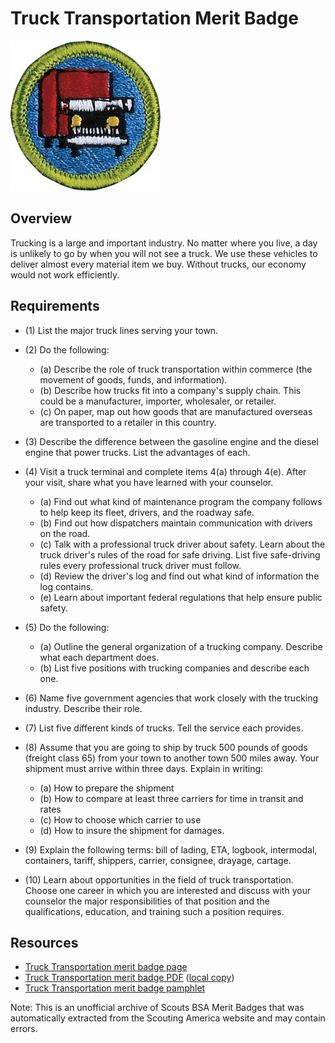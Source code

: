 

# Truck Transportation Merit Badge

![Truck Transportation Merit Badge](images/truck-transportation-merit-badge.jpg)

## Overview



Trucking is a large and important industry. No matter where you live, a day is unlikely to go by when you will not see a truck. We use these vehicles to deliver almost every material item we buy. Without trucks, our economy would not work efficiently.

## Requirements

* (1) List the major truck lines serving your town.
* (2) Do the following:
    * (a) Describe the role of truck transportation within commerce (the movement of goods, funds, and information).
    * (b) Describe how trucks fit into a company's supply chain. This could be a manufacturer, importer, wholesaler, or retailer.
    * (c) On paper, map out how goods that are manufactured overseas are transported to a retailer in this country.


* (3) Describe the difference between the gasoline engine and the diesel engine that power trucks. List the advantages of each.
* (4) Visit a truck terminal and complete items 4(a) through 4(e). After your visit, share what you have learned with your counselor.
    * (a) Find out what kind of maintenance program the company follows to help keep its fleet, drivers, and the roadway safe.
    * (b) Find out how dispatchers maintain communication with drivers on the road.
    * (c) Talk with a professional truck driver about safety. Learn about the truck driver's rules of the road for safe driving. List five safe-driving rules every professional truck driver must follow.
    * (d) Review the driver's log and find out what kind of information the log contains.
    * (e) Learn about important federal regulations that help ensure public safety.


* (5) Do the following:
    * (a) Outline the general organization of a trucking company. Describe what each department does.
    * (b) List five positions with trucking companies and describe each one.


* (6) Name five government agencies that work closely with the trucking industry. Describe their role.
* (7) List five different kinds of trucks. Tell the service each provides.
* (8) Assume that you are going to ship by truck 500 pounds of goods (freight class 65) from your town to another town 500 miles away. Your shipment must arrive within three days. Explain in writing:
    * (a) How to prepare the shipment
    * (b) How to compare at least three carriers for time in transit and rates
    * (c) How to choose which carrier to use
    * (d) How to insure the shipment for damages.


* (9) Explain the following terms: bill of lading, ETA, logbook, intermodal, containers, tariff, shippers, carrier, consignee, drayage, cartage.
* (10) Learn about opportunities in the field of truck transportation. Choose one career in which you are interested and discuss with your counselor the major responsibilities of that position and the qualifications, education, and training such a position requires.


## Resources

- [Truck Transportation merit badge page](https://www.scouting.org/merit-badges/truck-transportation/)
- [Truck Transportation merit badge PDF](https://filestore.scouting.org/filestore/Merit_Badge_ReqandRes/Truck_Transportation.pdf) ([local copy](files/truck-transportation-merit-badge.pdf))
- [Truck Transportation merit badge pamphlet](https://www.scoutshop.org/truck-transportation-merit-badge-pamphlet-35961.html)

Note: This is an unofficial archive of Scouts BSA Merit Badges that was automatically extracted from the Scouting America website and may contain errors.